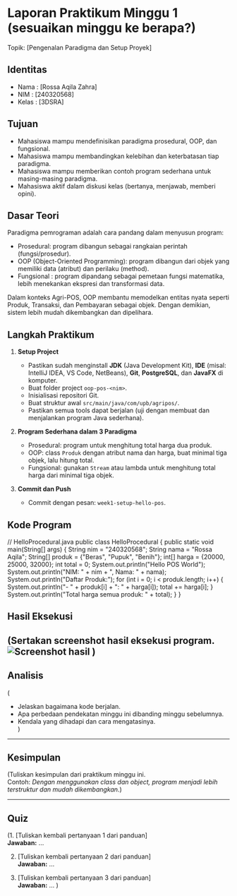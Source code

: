 # Laporan Praktikum Minggu 1 (sesuaikan minggu ke berapa?)
Topik: [Pengenalan Paradigma dan Setup Proyek]

## Identitas
- Nama  : [Rossa Aqila Zahra]
- NIM   : [240320568]
- Kelas : [3DSRA]


## Tujuan
- Mahasiswa mampu mendefinisikan paradigma prosedural, OOP, dan fungsional.
- Mahasiswa mampu membandingkan kelebihan dan keterbatasan tiap paradigma.
- Mahasiswa mampu memberikan contoh program sederhana untuk masing-masing paradigma.
- Mahasiswa aktif dalam diskusi kelas (bertanya, menjawab, memberi opini).
  
## Dasar Teori
Paradigma pemrograman adalah cara pandang dalam menyusun program:  
- Prosedural: program dibangun sebagai rangkaian perintah (fungsi/prosedur).  
- OOP (Object-Oriented Programming): program dibangun dari objek yang memiliki data (atribut) dan perilaku (method).  
- Fungsional : program dipandang sebagai pemetaan fungsi matematika, lebih menekankan ekspresi dan transformasi data.  

Dalam konteks Agri-POS, OOP membantu memodelkan entitas nyata seperti Produk, Transaksi, dan Pembayaran sebagai objek. Dengan demikian, sistem lebih mudah dikembangkan dan dipelihara.  


## Langkah Praktikum
1. **Setup Project**
   - Pastikan sudah menginstall **JDK** (Java Development Kit), **IDE** (misal: IntelliJ IDEA, VS Code, NetBeans), **Git**, **PostgreSQL**, dan **JavaFX** di komputer.
   - Buat folder project `oop-pos-<nim>`.
   - Inisialisasi repositori Git.
   - Buat struktur awal `src/main/java/com/upb/agripos/`.
   - Pastikan semua tools dapat berjalan (uji dengan membuat dan menjalankan program Java sederhana).

2. **Program Sederhana dalam 3 Paradigma**
   - Prosedural: program untuk menghitung total harga dua produk.
   - OOP: class `Produk` dengan atribut nama dan harga, buat minimal tiga objek, lalu hitung total.  
   - Fungsional: gunakan `Stream` atau lambda untuk menghitung total harga dari minimal tiga objek.  

3. **Commit dan Push**
   - Commit dengan pesan: `week1-setup-hello-pos`.  


## Kode Program
// HelloProcedural.java
public class HelloProcedural {
   public static void main(String[] args) {
      String nim = "240320568";
      String nama = "Rossa Aqila";
      String[] produk = {"Beras", "Pupuk", "Benih"};
      int[] harga = {20000, 25000, 32000};
      int total = 0;
      System.out.println("Hello POS World");
      System.out.println("NIM: " + nim + ", Nama: " + nama);
      System.out.println("Daftar Produk:");
      for (int i = 0; i < produk.length; i++) {
         System.out.println("- " + produk[i] + ": " + harga[i]);
         total += harga[i];
      }
      System.out.println("Total harga semua produk: " + total);
   }
}


## Hasil Eksekusi
(Sertakan screenshot hasil eksekusi program.  
![Screenshot hasil](screenshots/hasil.png)
)
---

## Analisis
(
- Jelaskan bagaimana kode berjalan.  
- Apa perbedaan pendekatan minggu ini dibanding minggu sebelumnya.  
- Kendala yang dihadapi dan cara mengatasinya.  
)
---

## Kesimpulan
(Tuliskan kesimpulan dari praktikum minggu ini.  
Contoh: *Dengan menggunakan class dan object, program menjadi lebih terstruktur dan mudah dikembangkan.*)

---

## Quiz
(1. [Tuliskan kembali pertanyaan 1 dari panduan]  
   **Jawaban:** …  

2. [Tuliskan kembali pertanyaan 2 dari panduan]  
   **Jawaban:** …  

3. [Tuliskan kembali pertanyaan 3 dari panduan]  
   **Jawaban:** …  )
